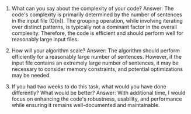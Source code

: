 1. What can you say about the complexity of your code?
Answer: 
The code's complexity is primarily determined by the number of sentences in the input file (O(n)). The grouping operation, while involving iterating over distinct patterns, is typically not a dominant factor in the overall complexity. Therefore, the code is efficient and should perform well for reasonably large input files.

2. How will your algorithm scale?
Answer: 
The algorithm should perform efficiently for a reasonably large number of sentences. However, if the input file contains an extremely large number of sentences, it may be necessary to consider memory constraints, and potential optimizations may be needed.


3. If you had two weeks to do this task, what would you have done differently? What 
would be better?
Answer:
With additional time, I would focus on enhancing the code's robustness, usability, and performance while ensuring it remains well-documented and maintainable.